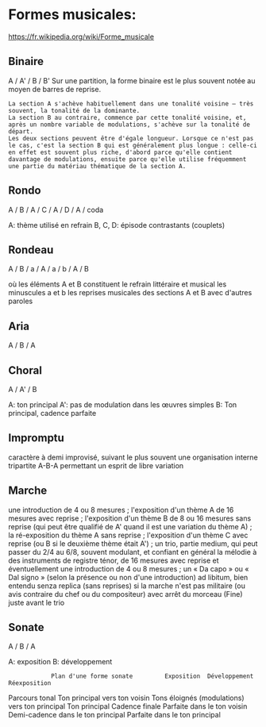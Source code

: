 # Formes musicales:

https://fr.wikipedia.org/wiki/Forme_musicale

## Binaire

A / A' / B / B'
Sur une partition, la forme binaire est le plus souvent notée au moyen de barres de reprise.

    La section A s'achève habituellement dans une tonalité voisine — très souvent, la tonalité de la dominante.
    La section B au contraire, commence par cette tonalité voisine, et, après un nombre variable de modulations, s'achève sur la tonalité de départ.
    Les deux sections peuvent être d'égale longueur. Lorsque ce n'est pas le cas, c'est la section B qui est généralement plus longue : celle-ci en effet est souvent plus riche, d'abord parce qu'elle contient davantage de modulations, ensuite parce qu'elle utilise fréquemment une partie du matériau thématique de la section A.

## Rondo

A / B / A / C / A / D / A  / coda

A: thème utilisé en refrain
B, C, D: épisode contrastants (couplets)

## Rondeau

A / B / a / A / a / b / A / B

 où les éléments A et B constituent le refrain littéraire et musical
 les minuscules a et b les reprises musicales des sections A et B avec d'autres paroles

## Aria

A / B / A

## Choral

A / A' / B

A: ton principal
A': pas de modulation dans les œuvres simples
B: Ton principal, cadence parfaite

## Impromptu

caractère à demi improvisé, suivant le plus souvent une organisation interne tripartite A-B-A permettant un esprit de libre variation

## Marche

une introduction de 4 ou 8 mesures ;
l'exposition d'un thème A de 16 mesures avec reprise ;
l'exposition d'un thème B de 8 ou 16 mesures sans reprise (qui peut être qualifié de A' quand il est une variation du thème A) ;
la ré-exposition du thème A sans reprise ;
l'exposition d'un thème C avec reprise (ou B si le deuxième thème était A') ;
un trio, partie medium, qui peut passer du 2/4 au 6/8, souvent modulant, et confiant en général la mélodie à des instruments de registre ténor, de 16 mesures avec reprise et éventuellement une introduction de 4 ou 8 mesures ;
un « Da capo » ou « Dal signo » (selon la présence ou non d'une introduction) ad libitum, bien entendu senza replica (sans reprises) si la marche n'est pas militaire (ou avis contraire du chef ou du compositeur) avec arrêt du morceau (Fine) juste avant le trio

## Sonate

A / B / A

A: exposition
B: développement

                Plan d'une forme sonate   	    Exposition 	Développement 	                    Réexposition
Parcours tonal 	Ton principal vers ton voisin 	Tons éloignés (modulations) vers ton principal 	Ton principal
Cadence finale 	Parfaite dans le ton voisin 	  Demi-cadence dans le ton principal 	            Parfaite dans le ton principal
